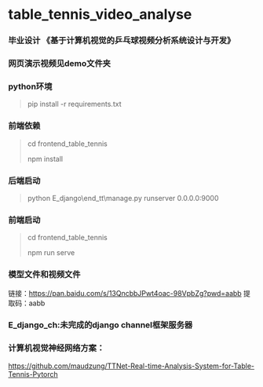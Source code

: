 # table_tennis_video_analyse
### 毕业设计  《基于计算机视觉的乒乓球视频分析系统设计与开发》

### 网页演示视频见demo文件夹

### python环境
> pip install -r requirements.txt

### 前端依赖
> cd frontend_table_tennis
>
> npm install

### 后端启动
> python E_django\end_tt\manage.py runserver 0.0.0.0:9000

### 前端启动
> cd frontend_table_tennis
>
> npm run serve


### 模型文件和视频文件
链接：https://pan.baidu.com/s/13QncbbJPwt4oac-98VpbZg?pwd=aabb 
提取码：aabb


### E_django_ch:未完成的django channel框架服务器

### 计算机视觉神经网络方案：
https://github.com/maudzung/TTNet-Real-time-Analysis-System-for-Table-Tennis-Pytorch

